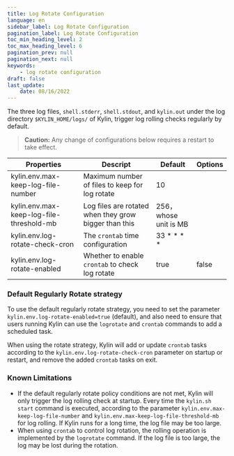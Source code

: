 ```yaml
---
title: Log Rotate Configuration
language: en
sidebar_label: Log Rotate Configuration
pagination_label: Log Rotate Configuration
toc_min_heading_level: 2
toc_max_heading_level: 6
pagination_prev: null
pagination_next: null
keywords:
    - log rotate configuration
draft: false
last_update:
    date: 08/16/2022
---
```


The three log files, `shell.stderr`, `shell.stdout`, and `kylin.out` under the log directory `$KYLIN_HOME/logs/` of Kylin, trigger log rolling checks regularly by default.

> **Caution:** Any change of configurations below requires a restart to take effect. 

| Properties                               | Descript                        | Default              | Options |
|------------------------------------------| --------------------------------|----------------------|---------|
| kylin.env.max-keep-log-file-number       | Maximum number of files to keep for log rotate | 10                   |         |
| kylin.env.max-keep-log-file-threshold-mb | Log files are rotated when they grow bigger than this  | 256，whose unit is MB |         |
| kylin.env.log-rotate-check-cron          | The `crontab` time configuration                         | 33 * * * *           |         |
| kylin.env.log-rotate-enabled             | Whether to enable `crontab` to check log rotate               | true                 | false   |

### Default Regularly Rotate strategy

To use the default regularly rotate strategy, you need to set the parameter `kylin.env.log-rotate-enabled=true` (default), and also need to ensure that users running Kylin can use the `logrotate` and `crontab` commands to add a scheduled task.

When using the rotate strategy, Kylin will add or update `crontab` tasks according to the `kylin.env.log-rotate-check-cron` parameter on startup or restart, and remove the added `crontab` tasks on exit.

### Known Limitations
- If the default regularly rotate policy conditions are not met, Kylin will only trigger the log rolling check at startup. Every time the `kylin.sh start` command is executed, according to the parameter `kylin.env.max-keep-log-file-number` and `kylin.env.max-keep-log-file-threshold-mb` for log rolling. If Kylin runs for a long time, the log file may be too large.
- When using `crontab` to control log rotation, the rolling operation is implemented by the `logrotate` command. If the log file is too large, the log may be lost during the rotation.
